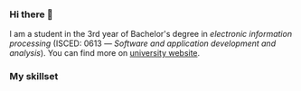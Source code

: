 ### Hi there 👋

I am a student in the 3rd year of Bachelor's degree in _electronic information processing_ (ISCED: 0613 — _Software and application development and analysis_). You can find more on [university website](https://sylabus.uj.edu.pl/en/5/1/2/9/126).

### My skillset

<!--
⭐⭐⭐⭐⭐
🌑🌑🌑🌑🌑
-->
